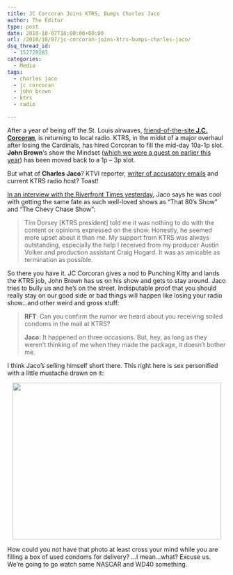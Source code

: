 ```yaml
---
title: JC Corcoran Joins KTRS, Bumps Charles Jaco
author: The Editor
type: post
date: 2010-10-07T16:00:00+00:00
url: /2010/10/07/jc-corcoran-joins-ktrs-bumps-charles-jaco/
dsq_thread_id:
  - 152728283
categories:
  - Media
tags:
  - charles jaco
  - jc corcoran
  - john brown
  - ktrs
  - radio

---
```

After a year of being off the St. Louis airwaves, <a href="http://punchingkitty.com/2010/07/06/see-we-told-you-that-was-jcs-head/" target="_blank">friend-of-the-site <strong>J.C. Corcoran</strong></a>, is returning to local radio. KTRS, in the midst of a major overhaul after losing the Cardinals, has hired Corcoran to fill the mid-day 10a-1p slot. **John Brown**&#8216;s show the Mindset (<a href="http://punchingkitty.com/2010/02/20/listen-to-mike-on-550am-240/" target="_blank">which we were a guest on earlier this year</a>) has been moved back to a 1p &#8211; 3p slot.

But what of **Charles Jaco**? KTVI reporter, <a href="http://punchingkitty.com/2009/12/01/we-got-a-letter-from-charles-jaco-last-night/" target="_blank">writer of accusatory emails</a> and current KTRS radio host? Toast!

<a href="http://blogs.riverfronttimes.com/dailyrft/2010/10/charles_jaco_replaced_jc_corcoran_ktrs.php#more" target="_blank">In an interview with the Riverfront Times yesterday</a>, Jaco says he was cool with getting the same fate as such well-loved shows as &#8220;That 80&#8217;s Show&#8221; and &#8220;The Chevy Chase Show&#8221;:

> Tim Dorsey [KTRS president] told me it was nothing to do with the content or opinions expressed on the show. Honestly, he seemed more upset about it than me. My support from KTRS was always outstanding, especially the help I received from my producer Austin Volker and production assistant Craig Hogard. It was as amicable as termination as possible.

So there you have it. JC Corcoran gives a nod to Punching Kitty and lands the KTRS job, John Brown has us on his show and gets to stay around. Jaco tries to bully us and he&#8217;s on the street. Indisputable proof that you should really stay on our good side or bad things will happen like losing your radio show&#8230;and other weird and gross stuff:

> **RFT**: Can you confirm the rumor we heard about you receiving soiled condoms in the mail at KTRS?
> 
> **Jaco:** It happened on three occasions. But, hey, as long as they weren&#8217;t thinking of me when they made the package, it doesn&#8217;t bother me.

I think Jaco&#8217;s selling himself short there. This right here is sex personified with a little mustache drawn on it:

<p style="text-align: center;">
  <a href="http://media.punchingkitty.com/wordpress/2010/10/01.jpeg?page=1"><img class="aligncenter size-full wp-image-7225" title="charles jaco" src="http://media.punchingkitty.com/wordpress/2010/10/01.jpeg" alt="" width="480" height="360" /></a>
</p>

How could you not have that photo at least cross your mind while you are filling a box of used condoms for delivery? &#8230;I mean&#8230;what? Excuse us. We&#8217;re going to go watch some NASCAR and WD40 something.